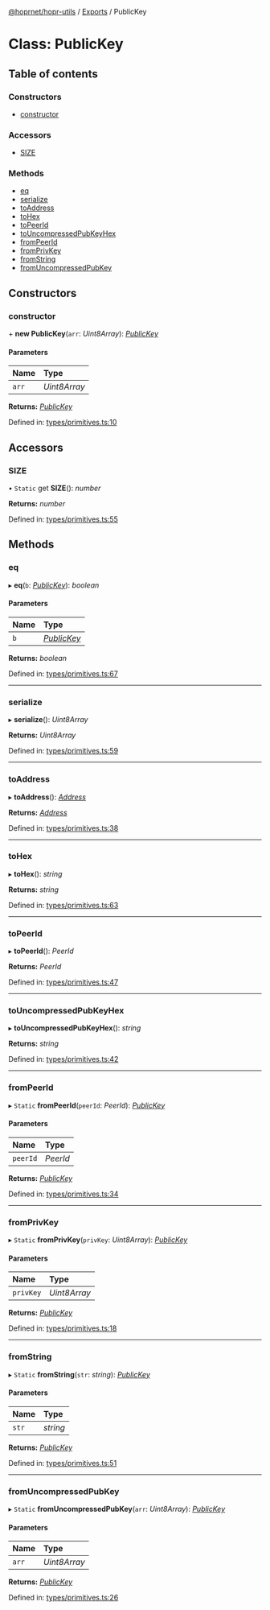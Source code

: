 [@hoprnet/hopr-utils](../README.md) / [Exports](../modules.md) / PublicKey

# Class: PublicKey

## Table of contents

### Constructors

- [constructor](publickey.md#constructor)

### Accessors

- [SIZE](publickey.md#size)

### Methods

- [eq](publickey.md#eq)
- [serialize](publickey.md#serialize)
- [toAddress](publickey.md#toaddress)
- [toHex](publickey.md#tohex)
- [toPeerId](publickey.md#topeerid)
- [toUncompressedPubKeyHex](publickey.md#touncompressedpubkeyhex)
- [fromPeerId](publickey.md#frompeerid)
- [fromPrivKey](publickey.md#fromprivkey)
- [fromString](publickey.md#fromstring)
- [fromUncompressedPubKey](publickey.md#fromuncompressedpubkey)

## Constructors

### constructor

\+ **new PublicKey**(`arr`: _Uint8Array_): [_PublicKey_](publickey.md)

#### Parameters

| Name  | Type         |
| :---- | :----------- |
| `arr` | _Uint8Array_ |

**Returns:** [_PublicKey_](publickey.md)

Defined in: [types/primitives.ts:10](https://github.com/hoprnet/hoprnet/blob/master/packages/utils/src/types/primitives.ts#L10)

## Accessors

### SIZE

• `Static` get **SIZE**(): _number_

**Returns:** _number_

Defined in: [types/primitives.ts:55](https://github.com/hoprnet/hoprnet/blob/master/packages/utils/src/types/primitives.ts#L55)

## Methods

### eq

▸ **eq**(`b`: [_PublicKey_](publickey.md)): _boolean_

#### Parameters

| Name | Type                        |
| :--- | :-------------------------- |
| `b`  | [_PublicKey_](publickey.md) |

**Returns:** _boolean_

Defined in: [types/primitives.ts:67](https://github.com/hoprnet/hoprnet/blob/master/packages/utils/src/types/primitives.ts#L67)

---

### serialize

▸ **serialize**(): _Uint8Array_

**Returns:** _Uint8Array_

Defined in: [types/primitives.ts:59](https://github.com/hoprnet/hoprnet/blob/master/packages/utils/src/types/primitives.ts#L59)

---

### toAddress

▸ **toAddress**(): [_Address_](address.md)

**Returns:** [_Address_](address.md)

Defined in: [types/primitives.ts:38](https://github.com/hoprnet/hoprnet/blob/master/packages/utils/src/types/primitives.ts#L38)

---

### toHex

▸ **toHex**(): _string_

**Returns:** _string_

Defined in: [types/primitives.ts:63](https://github.com/hoprnet/hoprnet/blob/master/packages/utils/src/types/primitives.ts#L63)

---

### toPeerId

▸ **toPeerId**(): _PeerId_

**Returns:** _PeerId_

Defined in: [types/primitives.ts:47](https://github.com/hoprnet/hoprnet/blob/master/packages/utils/src/types/primitives.ts#L47)

---

### toUncompressedPubKeyHex

▸ **toUncompressedPubKeyHex**(): _string_

**Returns:** _string_

Defined in: [types/primitives.ts:42](https://github.com/hoprnet/hoprnet/blob/master/packages/utils/src/types/primitives.ts#L42)

---

### fromPeerId

▸ `Static` **fromPeerId**(`peerId`: _PeerId_): [_PublicKey_](publickey.md)

#### Parameters

| Name     | Type     |
| :------- | :------- |
| `peerId` | _PeerId_ |

**Returns:** [_PublicKey_](publickey.md)

Defined in: [types/primitives.ts:34](https://github.com/hoprnet/hoprnet/blob/master/packages/utils/src/types/primitives.ts#L34)

---

### fromPrivKey

▸ `Static` **fromPrivKey**(`privKey`: _Uint8Array_): [_PublicKey_](publickey.md)

#### Parameters

| Name      | Type         |
| :-------- | :----------- |
| `privKey` | _Uint8Array_ |

**Returns:** [_PublicKey_](publickey.md)

Defined in: [types/primitives.ts:18](https://github.com/hoprnet/hoprnet/blob/master/packages/utils/src/types/primitives.ts#L18)

---

### fromString

▸ `Static` **fromString**(`str`: _string_): [_PublicKey_](publickey.md)

#### Parameters

| Name  | Type     |
| :---- | :------- |
| `str` | _string_ |

**Returns:** [_PublicKey_](publickey.md)

Defined in: [types/primitives.ts:51](https://github.com/hoprnet/hoprnet/blob/master/packages/utils/src/types/primitives.ts#L51)

---

### fromUncompressedPubKey

▸ `Static` **fromUncompressedPubKey**(`arr`: _Uint8Array_): [_PublicKey_](publickey.md)

#### Parameters

| Name  | Type         |
| :---- | :----------- |
| `arr` | _Uint8Array_ |

**Returns:** [_PublicKey_](publickey.md)

Defined in: [types/primitives.ts:26](https://github.com/hoprnet/hoprnet/blob/master/packages/utils/src/types/primitives.ts#L26)
